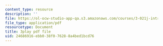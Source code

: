 ```yaml
---
content_type: resource
description: ''
file: https://ol-ocw-studio-app-qa.s3.amazonaws.com/courses/3-021j-introduction-to-modeling-and-simulation-spring-2012/24686916ebb038f076288a4bed1bcd76_xIOQ0O90DjI.pdf
file_type: application/pdf
resourcetype: Document
title: 3play pdf file
uid: 24686916-ebb0-38f0-7628-8a4bed1bcd76
---
```


